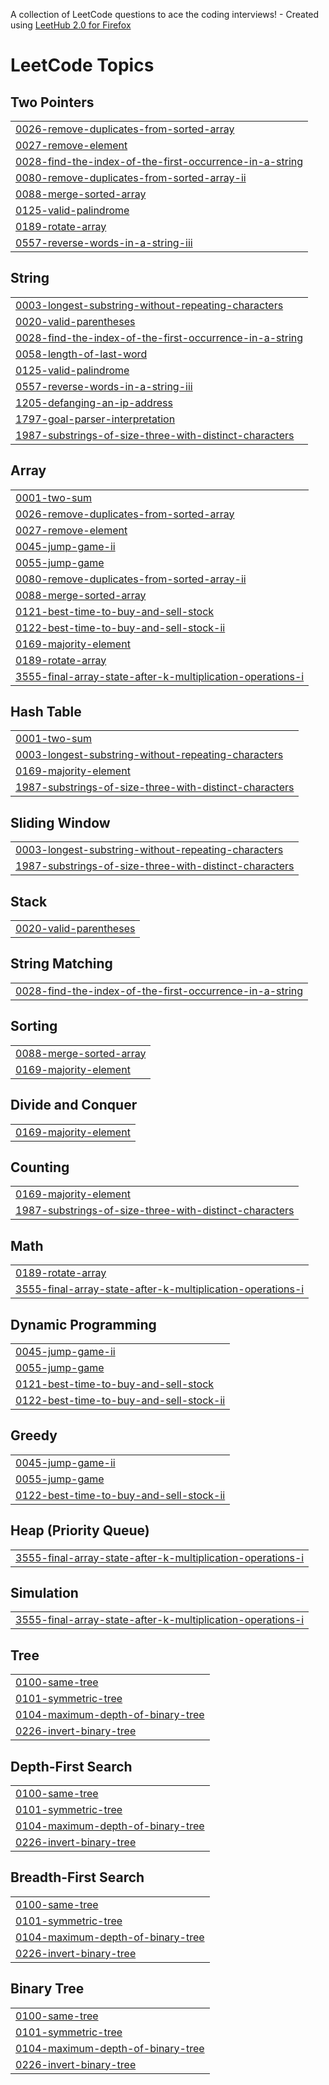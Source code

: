 A collection of LeetCode questions to ace the coding interviews! - Created using [LeetHub 2.0 for Firefox](https://github.com/maitreya2954/LeetHub-2.0-Firefox)
<!---LeetCode Topics Start-->
# LeetCode Topics
## Two Pointers
|  |
| ------- |
| [0026-remove-duplicates-from-sorted-array](https://github.com/SVA-BL00/LeetCode/tree/master/0026-remove-duplicates-from-sorted-array) |
| [0027-remove-element](https://github.com/SVA-BL00/LeetCode/tree/master/0027-remove-element) |
| [0028-find-the-index-of-the-first-occurrence-in-a-string](https://github.com/SVA-BL00/LeetCode/tree/master/0028-find-the-index-of-the-first-occurrence-in-a-string) |
| [0080-remove-duplicates-from-sorted-array-ii](https://github.com/SVA-BL00/LeetCode/tree/master/0080-remove-duplicates-from-sorted-array-ii) |
| [0088-merge-sorted-array](https://github.com/SVA-BL00/LeetCode/tree/master/0088-merge-sorted-array) |
| [0125-valid-palindrome](https://github.com/SVA-BL00/LeetCode/tree/master/0125-valid-palindrome) |
| [0189-rotate-array](https://github.com/SVA-BL00/LeetCode/tree/master/0189-rotate-array) |
| [0557-reverse-words-in-a-string-iii](https://github.com/SVA-BL00/LeetCode/tree/master/0557-reverse-words-in-a-string-iii) |
## String
|  |
| ------- |
| [0003-longest-substring-without-repeating-characters](https://github.com/SVA-BL00/LeetCode/tree/master/0003-longest-substring-without-repeating-characters) |
| [0020-valid-parentheses](https://github.com/SVA-BL00/LeetCode/tree/master/0020-valid-parentheses) |
| [0028-find-the-index-of-the-first-occurrence-in-a-string](https://github.com/SVA-BL00/LeetCode/tree/master/0028-find-the-index-of-the-first-occurrence-in-a-string) |
| [0058-length-of-last-word](https://github.com/SVA-BL00/LeetCode/tree/master/0058-length-of-last-word) |
| [0125-valid-palindrome](https://github.com/SVA-BL00/LeetCode/tree/master/0125-valid-palindrome) |
| [0557-reverse-words-in-a-string-iii](https://github.com/SVA-BL00/LeetCode/tree/master/0557-reverse-words-in-a-string-iii) |
| [1205-defanging-an-ip-address](https://github.com/SVA-BL00/LeetCode/tree/master/1205-defanging-an-ip-address) |
| [1797-goal-parser-interpretation](https://github.com/SVA-BL00/LeetCode/tree/master/1797-goal-parser-interpretation) |
| [1987-substrings-of-size-three-with-distinct-characters](https://github.com/SVA-BL00/LeetCode/tree/master/1987-substrings-of-size-three-with-distinct-characters) |
## Array
|  |
| ------- |
| [0001-two-sum](https://github.com/SVA-BL00/LeetCode/tree/master/0001-two-sum) |
| [0026-remove-duplicates-from-sorted-array](https://github.com/SVA-BL00/LeetCode/tree/master/0026-remove-duplicates-from-sorted-array) |
| [0027-remove-element](https://github.com/SVA-BL00/LeetCode/tree/master/0027-remove-element) |
| [0045-jump-game-ii](https://github.com/SVA-BL00/LeetCode/tree/master/0045-jump-game-ii) |
| [0055-jump-game](https://github.com/SVA-BL00/LeetCode/tree/master/0055-jump-game) |
| [0080-remove-duplicates-from-sorted-array-ii](https://github.com/SVA-BL00/LeetCode/tree/master/0080-remove-duplicates-from-sorted-array-ii) |
| [0088-merge-sorted-array](https://github.com/SVA-BL00/LeetCode/tree/master/0088-merge-sorted-array) |
| [0121-best-time-to-buy-and-sell-stock](https://github.com/SVA-BL00/LeetCode/tree/master/0121-best-time-to-buy-and-sell-stock) |
| [0122-best-time-to-buy-and-sell-stock-ii](https://github.com/SVA-BL00/LeetCode/tree/master/0122-best-time-to-buy-and-sell-stock-ii) |
| [0169-majority-element](https://github.com/SVA-BL00/LeetCode/tree/master/0169-majority-element) |
| [0189-rotate-array](https://github.com/SVA-BL00/LeetCode/tree/master/0189-rotate-array) |
| [3555-final-array-state-after-k-multiplication-operations-i](https://github.com/SVA-BL00/LeetCode/tree/master/3555-final-array-state-after-k-multiplication-operations-i) |
## Hash Table
|  |
| ------- |
| [0001-two-sum](https://github.com/SVA-BL00/LeetCode/tree/master/0001-two-sum) |
| [0003-longest-substring-without-repeating-characters](https://github.com/SVA-BL00/LeetCode/tree/master/0003-longest-substring-without-repeating-characters) |
| [0169-majority-element](https://github.com/SVA-BL00/LeetCode/tree/master/0169-majority-element) |
| [1987-substrings-of-size-three-with-distinct-characters](https://github.com/SVA-BL00/LeetCode/tree/master/1987-substrings-of-size-three-with-distinct-characters) |
## Sliding Window
|  |
| ------- |
| [0003-longest-substring-without-repeating-characters](https://github.com/SVA-BL00/LeetCode/tree/master/0003-longest-substring-without-repeating-characters) |
| [1987-substrings-of-size-three-with-distinct-characters](https://github.com/SVA-BL00/LeetCode/tree/master/1987-substrings-of-size-three-with-distinct-characters) |
## Stack
|  |
| ------- |
| [0020-valid-parentheses](https://github.com/SVA-BL00/LeetCode/tree/master/0020-valid-parentheses) |
## String Matching
|  |
| ------- |
| [0028-find-the-index-of-the-first-occurrence-in-a-string](https://github.com/SVA-BL00/LeetCode/tree/master/0028-find-the-index-of-the-first-occurrence-in-a-string) |
## Sorting
|  |
| ------- |
| [0088-merge-sorted-array](https://github.com/SVA-BL00/LeetCode/tree/master/0088-merge-sorted-array) |
| [0169-majority-element](https://github.com/SVA-BL00/LeetCode/tree/master/0169-majority-element) |
## Divide and Conquer
|  |
| ------- |
| [0169-majority-element](https://github.com/SVA-BL00/LeetCode/tree/master/0169-majority-element) |
## Counting
|  |
| ------- |
| [0169-majority-element](https://github.com/SVA-BL00/LeetCode/tree/master/0169-majority-element) |
| [1987-substrings-of-size-three-with-distinct-characters](https://github.com/SVA-BL00/LeetCode/tree/master/1987-substrings-of-size-three-with-distinct-characters) |
## Math
|  |
| ------- |
| [0189-rotate-array](https://github.com/SVA-BL00/LeetCode/tree/master/0189-rotate-array) |
| [3555-final-array-state-after-k-multiplication-operations-i](https://github.com/SVA-BL00/LeetCode/tree/master/3555-final-array-state-after-k-multiplication-operations-i) |
## Dynamic Programming
|  |
| ------- |
| [0045-jump-game-ii](https://github.com/SVA-BL00/LeetCode/tree/master/0045-jump-game-ii) |
| [0055-jump-game](https://github.com/SVA-BL00/LeetCode/tree/master/0055-jump-game) |
| [0121-best-time-to-buy-and-sell-stock](https://github.com/SVA-BL00/LeetCode/tree/master/0121-best-time-to-buy-and-sell-stock) |
| [0122-best-time-to-buy-and-sell-stock-ii](https://github.com/SVA-BL00/LeetCode/tree/master/0122-best-time-to-buy-and-sell-stock-ii) |
## Greedy
|  |
| ------- |
| [0045-jump-game-ii](https://github.com/SVA-BL00/LeetCode/tree/master/0045-jump-game-ii) |
| [0055-jump-game](https://github.com/SVA-BL00/LeetCode/tree/master/0055-jump-game) |
| [0122-best-time-to-buy-and-sell-stock-ii](https://github.com/SVA-BL00/LeetCode/tree/master/0122-best-time-to-buy-and-sell-stock-ii) |
## Heap (Priority Queue)
|  |
| ------- |
| [3555-final-array-state-after-k-multiplication-operations-i](https://github.com/SVA-BL00/LeetCode/tree/master/3555-final-array-state-after-k-multiplication-operations-i) |
## Simulation
|  |
| ------- |
| [3555-final-array-state-after-k-multiplication-operations-i](https://github.com/SVA-BL00/LeetCode/tree/master/3555-final-array-state-after-k-multiplication-operations-i) |
## Tree
|  |
| ------- |
| [0100-same-tree](https://github.com/SVA-BL00/LeetCode/tree/master/0100-same-tree) |
| [0101-symmetric-tree](https://github.com/SVA-BL00/LeetCode/tree/master/0101-symmetric-tree) |
| [0104-maximum-depth-of-binary-tree](https://github.com/SVA-BL00/LeetCode/tree/master/0104-maximum-depth-of-binary-tree) |
| [0226-invert-binary-tree](https://github.com/SVA-BL00/LeetCode/tree/master/0226-invert-binary-tree) |
## Depth-First Search
|  |
| ------- |
| [0100-same-tree](https://github.com/SVA-BL00/LeetCode/tree/master/0100-same-tree) |
| [0101-symmetric-tree](https://github.com/SVA-BL00/LeetCode/tree/master/0101-symmetric-tree) |
| [0104-maximum-depth-of-binary-tree](https://github.com/SVA-BL00/LeetCode/tree/master/0104-maximum-depth-of-binary-tree) |
| [0226-invert-binary-tree](https://github.com/SVA-BL00/LeetCode/tree/master/0226-invert-binary-tree) |
## Breadth-First Search
|  |
| ------- |
| [0100-same-tree](https://github.com/SVA-BL00/LeetCode/tree/master/0100-same-tree) |
| [0101-symmetric-tree](https://github.com/SVA-BL00/LeetCode/tree/master/0101-symmetric-tree) |
| [0104-maximum-depth-of-binary-tree](https://github.com/SVA-BL00/LeetCode/tree/master/0104-maximum-depth-of-binary-tree) |
| [0226-invert-binary-tree](https://github.com/SVA-BL00/LeetCode/tree/master/0226-invert-binary-tree) |
## Binary Tree
|  |
| ------- |
| [0100-same-tree](https://github.com/SVA-BL00/LeetCode/tree/master/0100-same-tree) |
| [0101-symmetric-tree](https://github.com/SVA-BL00/LeetCode/tree/master/0101-symmetric-tree) |
| [0104-maximum-depth-of-binary-tree](https://github.com/SVA-BL00/LeetCode/tree/master/0104-maximum-depth-of-binary-tree) |
| [0226-invert-binary-tree](https://github.com/SVA-BL00/LeetCode/tree/master/0226-invert-binary-tree) |
<!---LeetCode Topics End-->